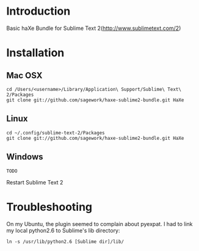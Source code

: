 # Introduction
Basic haXe Bundle for Sublime Text 2(http://www.sublimetext.com/2)

# Installation
## Mac OSX
    cd /Users/<username>/Library/Application\ Support/Sublime\ Text\ 2/Packages
    git clone git://github.com/sagework/haxe-sublime2-bundle.git HaXe
## Linux
    cd ~/.config/sublime-text-2/Packages
    git clone git://github.com/sagework/haxe-sublime2-bundle.git HaXe
## Windows
    TODO
    
Restart Sublime Text 2

# Troubleshooting
On my Ubuntu, the plugin seemed to complain about pyexpat. I had to link my local python2.6 to Sublime's lib directory:

    ln -s /usr/lib/python2.6 [Sublime dir]/lib/

